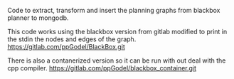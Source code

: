 Code to extract, transform and insert the planning graphs from blackbox planner
to mongodb.

This code works using the blackbox version from gitlab modified to print 
in the stdin the nodes and edges of the graph. 
https://gitlab.com/ppGodel/BlackBox.git

There is also a contanerized version so it can be run with out 
deal with the cpp compiler.
https://gitlab.com/ppGodel/blackbox_container.git

